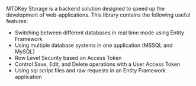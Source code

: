 ﻿MTDKey Storage is a backend solution designed to speed up the development of web-applications.
This library contains the following useful features:
-	Switching between different databases in real time mode using Entity Framework
-	Using multiple database systems in one application (MSSQL and MySQL)
-	Row Level Security based on Access Token 
-	Control Save, Edit, and Delete operations with a User Access Token
-	Using sql script files and raw requests in an Entity Framework application
